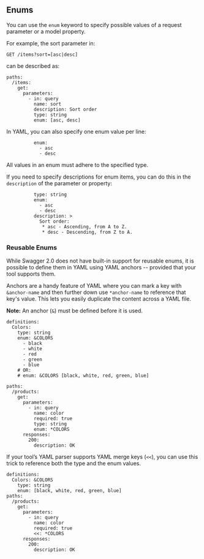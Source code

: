 ## Enums

You can use the `enum` keyword to specify possible values of a request parameter or a model property.

For example, the sort parameter in:

```
GET /items?sort=[asc|desc]
```

can be described as:

```
paths:
  /items:
    get:
      parameters:
        - in: query
          name: sort
          description: Sort order
          type: string
          enum: [asc, desc]
```

In YAML, you can also specify one enum value per line:

```
          enum:
            - asc
            - desc
```

All values in an enum must adhere to the specified type.

If you need to specify descriptions for enum items, you can do this in the `description` of the parameter or property:

```
          type: string
          enum:
            - asc
            - desc
          description: >
            Sort order:
             * asc - Ascending, from A to Z.
             * desc - Descending, from Z to A.
```

### Reusable Enums

While Swagger 2.0 does not have built-in support for reusable enums, it is possible to define them in YAML using YAML anchors -- provided that your tool supports them.

Anchors are a handy feature of YAML where you can mark a key with `&anchor-name` and then further down use `*anchor-name` to reference that key's value. This lets you easily duplicate the content across a YAML file.

**Note:** An anchor (`&`) must be defined before it is used.

```
definitions:
  Colors:
    type: string
    enum: &COLORS
      - black
      - white
      - red
      - green
      - blue
    # OR:
    # enum: &COLORS [black, white, red, green, blue]

paths:
  /products:
    get:
      parameters:
        - in: query
          name: color
          required: true
          type: string
          enum: *COLORS
      responses:
        200:
          description: OK
```

If your tool’s YAML parser supports YAML merge keys (`<<`), you can use this trick to reference both the type and the enum values.

```
definitions:
  Colors: &COLORS
    type: string
    enum: [black, white, red, green, blue]
paths:
  /products:
    get:
      parameters:
        - in: query
          name: color
          required: true
          <<: *COLORS
      responses:
        200:
          description: OK
```
